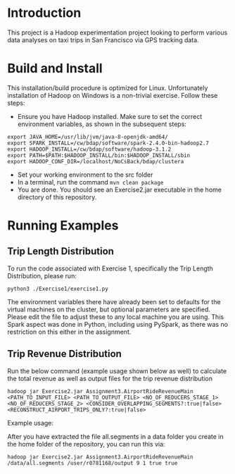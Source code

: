 
# Introduction

This project is a Hadoop experimentation project looking to perform various data analyses on taxi trips in San Francisco via GPS tracking data. 

# Build and Install

This installation/build procedure is optimized for Linux. Unfortunately installation of Hadoop on Windows is a non-trivial exercise. Follow these steps:

* Ensure you have Hadoop installed. Make sure to set the correct environment variables, as shown in the subsequent steps:
```shell
export JAVA_HOME=/usr/lib/jvm/java-8-openjdk-amd64/
export SPARK_INSTALL=/cw/bdap/software/spark-2.4.0-bin-hadoop2.7
export HADOOP_INSTALL=/cw/bdap/software/hadoop-3.1.2
export PATH=$PATH:$HADOOP_INSTALL/bin:$HADOOP_INSTALL/sbin
export HADOOP_CONF_DIR=/localhost/NoCsBack/bdap/clustera
```

* Set your working environment to the src folder
* In a terminal, run the command `mvn clean package`
* You are done. You should see an Exercise2.jar executable in the home directory of this repository.

# Running Examples

## Trip Length Distribution

To run the code associated with Exercise 1, specifically the Trip Length Distribution, please run: 

```shell
python3 ./Exercise1/exercise1.py
```

The environment variables there have already been set to defaults for the virtual machines on the cluster, but optional parameters are specified. Please edit the file to adjust these to any local machine you are using.
This Spark aspect was done in Python, including using PySpark, as there was no restriction on this either in the assignment.


## Trip Revenue Distribution

Run the below command (example usage shown below as well) to calculate the total revenue as well as output files for the trip revenue distribution

```shell
hadoop jar Exercise2.jar Assignment3.AirportRideRevenueMain <PATH_TO_INPUT_FILE> <PATH_TO_OUTPUT_FILE> <NO_OF_REDUCERS_STAGE_1> <NO_OF_REDUCERS_STAGE_2> <CONSIDER_OVERLAPPING_SEGMENTS?:true|false> <RECONSTRUCT_AIRPORT_TRIPS_ONLY?:true|false>
```

Example usage:

After you have extracted the file all.segments in a data folder you create in the home folder of the repository, you can run this via:

```shell
hadoop jar Exercise2.jar Assignment3.AirportRideRevenueMain /data/all.segments /user/r0781168/output 9 1 true true
```
